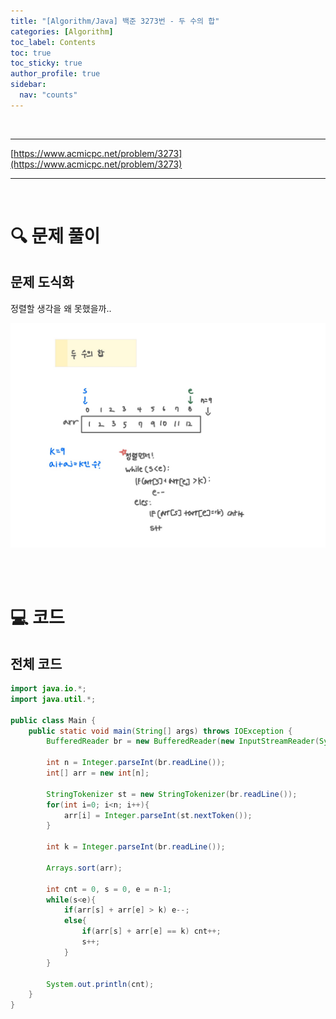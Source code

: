 ```yaml
---
title: "[Algorithm/Java] 백준 3273번 - 두 수의 합"
categories: [Algorithm]
toc_label: Contents
toc: true
toc_sticky: true
author_profile: true
sidebar:
  nav: "counts"
---
```


<br>

---

[https://www.acmicpc.net/problem/3273](https://www.acmicpc.net/problem/3273)

---

<br>

# 🔍 문제 풀이

## 문제 도식화

정렬할 생각을 왜 못했을까..

![assets/images/2025/3273.jpg](../../../assets/images/2025/3273.jpg)

<br><br>

# 💻 코드

## 전체 코드

```java
import java.io.*;
import java.util.*;

public class Main {
    public static void main(String[] args) throws IOException {
        BufferedReader br = new BufferedReader(new InputStreamReader(System.in));

        int n = Integer.parseInt(br.readLine());
        int[] arr = new int[n];

        StringTokenizer st = new StringTokenizer(br.readLine());
        for(int i=0; i<n; i++){
            arr[i] = Integer.parseInt(st.nextToken());
        }

        int k = Integer.parseInt(br.readLine());

        Arrays.sort(arr);

        int cnt = 0, s = 0, e = n-1;
        while(s<e){
            if(arr[s] + arr[e] > k) e--;
            else{
                if(arr[s] + arr[e] == k) cnt++;
                s++;
            }
        }

        System.out.println(cnt);
    }
}
```

<br>
